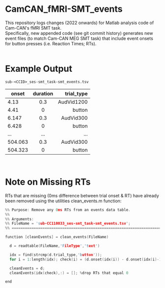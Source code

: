 # CamCAN_fMRI-SMT_events
This repository logs changes (2022 onwards) for Matlab analysis code of Cam-CAN's fMRI SMT task. <br>
Specifically, new appended code (see git commit history) generates
new event files (to match Cam-CAN MEG SMT task) 
that include event onsets for button presses (i.e. Reaction Times; RTs).
<br>
<br>

# Example Output

```sub-<CCID>_ses-smt_task-smt_events.tsv```

| onset  |      duration      |  trial_type |
|----------|:-------------:|------:|
| 4.13 | 0.3 | AudVid1200 |
| 4.41 | 0 | button |
6.147 |	0.3 |	AudVid300 |
6.428 |	0 |	button |
| ... | ... | ... |
| 504.063 | 0.3 | AudVid300 |
| 504.323 | 0 | button |

<br>

# Note on Missing RTs
RTs that are missing (0ms difference between trial onset & RT) have already been removed using the utilities clean_events.m function:

```c
%% Purpose: Remove any 0ms RTs from an events data table.
%%
%% Arguments:
%% FileName = 'sub-CC110033_ses-smt_task-smt_events.tsv';
%% ========================================================================

function [cleanEvents] = clean_events(FileName)

  d = readtable(FileName,'FileType','text')

  idx = find(strcmp(d.trial_type,'button'));
  for i = 1:length(idx); check(i) = (d.onset(idx(i)) - d.onset(idx(i)-1)) == 0; end

  cleanEvents = d;
  cleanEvents(idx(check),:) = []; %drop RTs that equal 0

end
```
